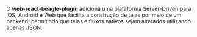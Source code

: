 O **web-react-beagle-plugin** adiciona uma plataforma Server-Driven para iOS, Android e Web que facilita a construção de telas por meio de um backend, permitindo que telas e fluxos nativos sejam alterados utilizando apenas JSON.
